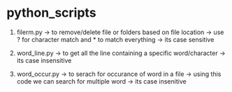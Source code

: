 # python_scripts

1. filerm.py 
-> to remove/delete file or folders based on file location
-> use ? for character match and * to match everything
-> its case sensitive

2. word_line.py
-> to get all the line containing a specific word/character
-> its case insensitive

3. word_occur.py
-> to serach for occurance of word in a file
-> using this code we can search for multiple word
-> its case insenitive

